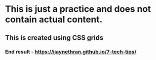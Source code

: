 # This is just a practice and does not contain actual content.
## This is created using CSS grids
### End result - https://ijaynethran.github.io/7-tech-tips/
